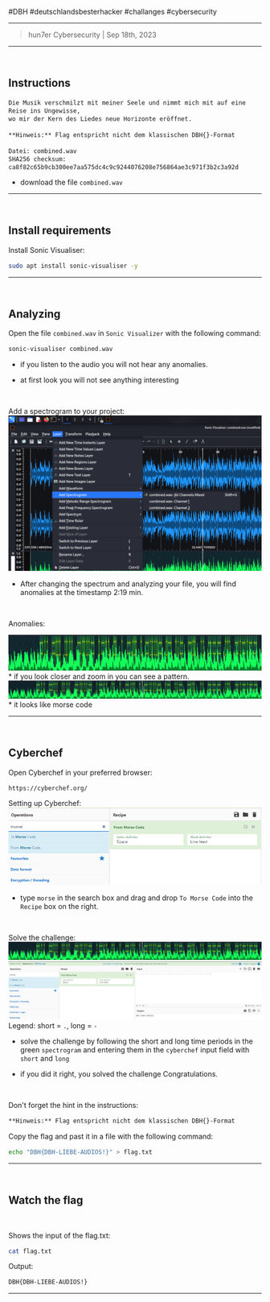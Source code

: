 #DBH #deutschlandsbesterhacker #challanges #cybersecurity 

---
> hun7er Cybersecurity | Sep 18th, 2023
---
<br />

## Instructions


```
Die Musik verschmilzt mit meiner Seele und nimmt mich mit auf eine Reise ins Ungewisse, 
wo mir der Kern des Liedes neue Horizonte eröffnet.

**Hinweis:** Flag entspricht nicht dem klassischen DBH{}-Format

Datei: combined.wav
SHA256 checksum: ca8f82c65b9cb300ee7aa575dc4c9c9244076208e756864ae3c971f3b2c3a92d
```

* download the file `combined.wav`
---
<br />

## Install requirements


Install Sonic Visualiser:
```bash 
sudo apt install sonic-visualiser -y
```
---
<br />

## Analyzing

Open the file `combined.wav` in `Sonic Visualizer` with the following command:
```bash
sonic-visualiser combined.wav 
```

* if you listen to the audio you will not hear any anomalies. 

* at first look you will not see anything interesting

<br />

Add a spectrogram to your project:
<img src='https://github.com/hun7erCybersecurity/CTF-Writeups/blob/main/DBH-qualifiers-2023/stego/audio/img/Pasted image 20230918191414.png' alt='Add an Spectrogram'>
* After changing the spectrum and analyzing your file, you will find anomalies at the timestamp 2:19 min.

<br />

Anomalies:

<img src='https://github.com/hun7erCybersecurity/CTF-Writeups/blob/main/DBH-qualifiers-2023/stego/audio/img/Pasted image 20230918191906.png' alt='Anomalies'>
* if you look closer and zoom in you can see a pattern.

<img src='https://github.com/hun7erCybersecurity/CTF-Writeups/blob/main/DBH-qualifiers-2023/stego/audio/img/Pasted image 20230918192109.png' alt='Anomalies Zoomed'>
* it looks like morse code

---
<br />

## Cyberchef

Open Cyberchef in your preferred browser:
```https
https://cyberchef.org/
```

Setting up Cyberchef:
<img src='https://github.com/hun7erCybersecurity/CTF-Writeups/blob/main/DBH-qualifiers-2023/stego/audio/img/Pasted image 20230918192632.png' alt='Setting up Cyberchef'>
* type `morse` in the search box and drag and drop `To Morse Code` into the `Recipe` box on the right.

<br />

Solve the challenge:
<img src='https://github.com/hun7erCybersecurity/CTF-Writeups/blob/main/DBH-qualifiers-2023/stego/audio/img/Pasted image 20230918192109.png' alt='Solve the challenge1'>
<img src='https://github.com/hun7erCybersecurity/CTF-Writeups/blob/main/DBH-qualifiers-2023/stego/audio/img/Pasted image 20230918193136.png' alt='Solve the challenge2'>
Legend: short = `.`, long = `-`

* solve the challenge by following the short and long time periods in the green `spectrogram` and entering them in the `cyberchef` input field with `short` and `long` 

* if you did it right, you solved the challenge Congratulations.

<br />

Don't forget the hint in the instructions:
```txt
**Hinweis:** Flag entspricht nicht dem klassischen DBH{}-Format
```

Copy the flag and past it in a file with the following command:
```bash
echo "DBH{DBH-LIEBE-AUDIOS!}" > flag.txt
```
---
<br />

## Watch the flag

<br />

Shows the input of the flag.txt:
```bash
cat flag.txt
```
Output:
```txt
DBH{DBH-LIEBE-AUDIOS!}
```
---
